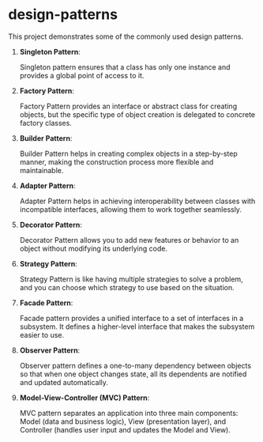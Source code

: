 # design-patterns

This project demonstrates some of the commonly used design patterns.

1. **Singleton Pattern**:

   Singleton pattern ensures that a class has only one instance and provides a global point of access to it.

2. **Factory Pattern**:

   Factory Pattern provides an interface or abstract class for creating objects, but the specific type of object creation is delegated to concrete factory classes.

3. **Builder Pattern**:

   Builder Pattern helps in creating complex objects in a step-by-step manner, making the construction process more flexible and maintainable.

4. **Adapter Pattern**:

   Adapter Pattern helps in achieving interoperability between classes with incompatible interfaces, allowing them to work together seamlessly. 

5. **Decorator Pattern**:

   Decorator Pattern allows you to add new features or behavior to an object without modifying its underlying code.

6. **Strategy Pattern**:

    Strategy Pattern is like having multiple strategies to solve a problem, and you can choose which strategy to use based on the situation.

7. **Facade Pattern**:

   Facade pattern provides a unified interface to a set of interfaces in a subsystem. It defines a higher-level interface that makes the subsystem easier to use.

8. **Observer Pattern**:

   Observer pattern defines a one-to-many dependency between objects so that when one object changes state, all its dependents are notified and updated automatically.

9. **Model-View-Controller (MVC) Pattern**:

   MVC pattern separates an application into three main components: Model (data and business logic), View (presentation layer), and Controller (handles user input and updates the Model and View).

   